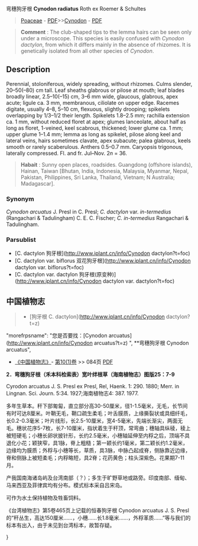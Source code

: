 弯穗狗牙根 **Cynodon radiatus** Roth ex Roemer & Schultes

> [Poaceae](http://www.iplant.cn/info/Poaceae?t=foc) - [PDF](http://www.iplant.cn/foc/pdf/Poaceae.pdf)>>[Cynodon](http://www.iplant.cn/info/Cynodon?t=foc) - [PDF](http://www.iplant.cn/foc/pdf/Cynodon.pdf)


> **Comment** : 
> The club-shaped tips to the lemma hairs can be seen only under a microscope. This species is easily confused with *Cynodon dactylon*, from which it differs mainly in the absence of rhizomes. It is genetically isolated from all other species of *Cynodon*.

## Description

Perennial, stoloniferous, widely spreading, without rhizomes. Culms slender, 20–50(–80) cm tall. Leaf sheaths glabrous or pilose at mouth; leaf blades broadly linear, 2.5–10(–15) cm, 3–6 mm wide, glaucous, glabrous, apex acute; ligule ca. 3 mm, membranous, ciliolate on upper edge. Racemes digitate, usually 4–8, 5–10 cm, flexuous, slightly drooping; spikelets overlapping by 1/3–1/2 their length. Spikelets 1.8–2.5 mm; rachilla extension ca. 1 mm, without reduced floret at apex; glumes lanceolate, about half as long as floret, 1-veined, keel scabrous, thickened; lower glume ca. 1 mm; upper glume 1–1.4 mm; lemma as long as spikelet, pilose along keel and lateral veins, hairs sometimes clavate, apex subacute; palea glabrous, keels smooth or rarely scaberulous. Anthers 0.5–0.7 mm. Caryopsis trigonous, laterally compressed. Fl. and fr. Jul–Nov. 2*n* = 36.


> **Habait** : 
> Sunny open places, roadsides. Guangdong (offshore islands), Hainan, Taiwan [Bhutan, India, Indonesia, Malaysia, Myanmar, Nepal, Pakistan, Philippines, Sri Lanka, Thailand, Vietnam; N Australia; Madagascar].

### Synonym
*Cynodon arcuatus* J. Presl in C. Presl; *C. dactylon* var. *in-termedius* (Rangachari & Tadulingham) C. E. C. Fischer; *C. in-termedius* Rangachari & Tadulingham.



### Parsublist

* [C.  dactylon  狗牙根](http://www.iplant.cn/info/Cynodon dactylon?t=foc)
* [C.  dactylon var. biflorus  双花狗牙根](http://www.iplant.cn/info/Cynodon dactylon var. biflorus?t=foc)
* [C.  dactylon var. dactylon  狗牙根(原变种)](http://www.iplant.cn/info/Cynodon dactylon var. dactylon?t=foc)

## 中国植物志

> * [狗牙根  C.  dactylon](http://www.iplant.cn/info/Cynodon dactylon?t=z)

  "morefrpsname": "您是否要找：<span class='spantxt'>[Cynodon arcuatus](http://www.iplant.cn/info/Cynodon arcuatus?t=z)  ",
**弯穗狗牙根 Cynodon arcuatus",



* [《中国植物志》](http://www.iplant.cn/frps)- [第10(1)卷](http://www.iplant.cn/frps/vol/10(1)) >> 084页 [PDF](http://www.iplant.cn/frps/pdf/10(1)/084b.pdf)


**2．弯穗狗牙根（禾本科检索表）宽叶绊根草（海南植物志）图版25：7-9**

Cyrodon arcuatus J. S. Presl ex Presl, Rel, Haenk. 1: 290. 1880; Merr. in Lingnan. Sci. Journ. 5:34. 1927;海南植物志4: 387. 1977.

多年生草本。秆下部匍匐，直立部分高30-50厘米，径1-1.5毫米，无毛，长节间有时可达8厘米。叶鞘无毛，鞘口疏生柔毛；叶舌膜质，上缘撕裂状或具细纤毛，长0.2-0.3毫米；叶片线形，长2.5-10厘米，宽4-5毫米，先端长渐尖，两面无毛。穗状花序5-7枚，长7-10厘米，指状着生于秆顶，常弯曲；穗轴具纵稜，稜上被短硬毛；小穗长卵状披针形，长约2.5毫米，小穗轴延伸至内稃之后，顶端不具退化小花；颖狭窄，具1脉，脊上粗糙；第一颖长约1毫米，第二颖长约1.2毫米，边缘均为膜质；外稃与小穗等长，草质，具3脉，中脉凸起成脊，侧脉靠近边缘，脊和侧脉上被短柔毛；内稃略短，具2脊；花药黄色；柱头深紫色。花果期7-11月。

产我国南海诸岛屿及台湾南部（？）；多生于旷野草地或路旁。印度南部、缅甸、马来西亚及菲律宾均有分布。模式标本采自吕宋岛。

可作为水土保持植物及牲畜饲料。

《台湾植物志》第5卷465页上记载的恒春狗牙根 Cynodon arcuatus J. S. Presl 的“秆丛生，高达150厘米……，小穗……长1.8毫米……，外稃革质……”等与我们的标本有出入，由于未见到台湾标本，故暂存疑。



}